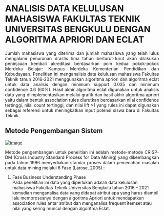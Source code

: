 # ANALISIS DATA KELULUSAN MAHASISWA FAKULTAS TEKNIK UNIVERSITAS BENGKULU DENGAN ALGORITMA APRIORI DAN ECLAT
<p align="justify">Jumlah mahasiswa yang diterima dan jumlah mahasiswa yang telah lulus mengalami 
penurunan drastis lima tahun berturut-turut akan dilakukan peninjauan kembali akreditasi berdasarkan
poin kedua pokok-pokok Merdeka Belajar: Kampus Merdeka Kementerian Pendidikan dan Kebudayaan. 
Penelitian ini menganalisis data kelulusan mahasiswa Fakultas Teknik tahun 2016-2021 menggunakan 
algoritma apriori dan algoritma eclat untuk data analisis dengan minimum support 0.035 dan minimum 
confidence 0.6 (60%). Hasil akhir algoritma eclat digunakan untuk analisis data yang diimplementasikan 
melalui grafik dan hasil akhir algoritma apriori yaitu dalam bentuk association rules diurutkan 
berdasarkan nilai confidence tertinggi, nilai count tertinggi, dan nilai lift >1 yang rules ini dapat 
digunakan sebagai referensi untuk meningkatkan input potensi siswa baru di Fakultas Teknik.</p>


## Metode Pengembangan Sistem
[![image](https://user-images.githubusercontent.com/14053225/198309912-75b7197f-a404-42dc-ac29-bcae0d7e4755.png)
](https://riis.com/wp-content/uploads/2019/03/DataProcessing-thumb.jpg)
<p align="justify">Metode pengembangan untuk penelitian ini adalah metode-metode CRISP-DM (Cross Industry Standard Process for Data Mining) yang dikembangkan pada 
tahun 1996 menyediakan standar proses dalam pemecahan masalah untuk data mining melalui 6 Fase (Larose, 2005) : </p>

1. Fase Business Understanding Phase <br>
Pada penelitian ini data yang diperlukan adalah data kelulusan mahasiswa Fakultas Teknik Universitas Bengkulu tahun 2016 – 2021 kemudian menganalisa data yang didapat atribut apa yang harus diambil lalu memprosesnya dengan algoritma Apriori untuk mendapatkan association rules antar atribut dan menganalisa frequent itemset atau nilai yang sering muncul dengan algoritma Eclat.
  
  
  
 
 </p>

